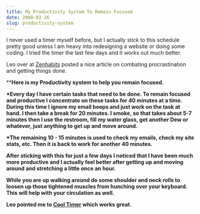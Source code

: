 ```yaml
---
title: My Productivity System To Remain Focused
date: 2008-03-26
slug: productivity-system
---
```


I never used a timer myself before, but I actually stick to this schedule pretty good unless I am heavy into redesigning a website or doing some coding. I tried the timer the last few days and it works out much better.

Leo over at <a href="http://zenhabits.net/2007/02/my-fav-procrastination-hack-30-10/" target="_blank" rel= "nofollow  noopener noreferrer">Zenhabits</a> posted a nice article on combating procrastination and getting things done.

**<strong>**Here is my Productivity system to help you remain focused.**<br />


*Every day I have certain tasks that need to be done. To remain focused and productive I concentrate on these tasks for 40 minutes at a time. During this time I ignore my email beeps and just work on the task at hand. I then take a break for 20 minutes. I smoke, so that takes about 5-7 minutes then I use the restroom, fill my water glass, get another Dew or whatever, just anything to get up and move around.

*The remaining 10 - 15 minutes is used to check my emails, check my site stats, etc. Then it is back to work for another 40 minutes.

After sticking with this for just a few days I noticed that I have been much more productive and I actually feel better after getting up and moving around and stretching a little once an hour. 

While you are up walking around do some shoulder and neck rolls to loosen up those tightened muscles from hunching over your keyboard. This will help with your circulation as well.

Leo pointed me to <a href="http://www.download.com/Cool-Timer/3000-2350_4-10400996.html" target="_blank" rel="nofollow noopener noreferrer">Cool Timer</a> which works great.